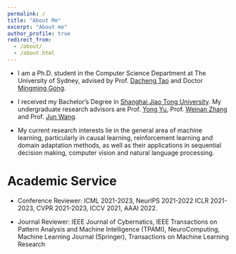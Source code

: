 ```yaml
---
permalink: /
title: "About Me"
excerpt: "About me"
author_profile: true
redirect_from:
  - /about/
  - /about.html
---
```



- I am a Ph.D. student in the Computer Science Department at The University of Sydney, advised by Prof. [Dacheng Tao](https://www.sydney.edu.au/engineering/about/our-people/academic-staff/dacheng-tao.html) and Doctor [Mingming Gong](https://mingming-gong.github.io/).

- I received my Bachelor’s Degree in [Shanghai Jiao Tong University](https://en.sjtu.edu.cn/). My undergraduate research advisors are Prof. [Yong Yu](http://apex.sjtu.edu.cn/members/yyu), Prof. [Weinan Zhang](http://wnzhang.net/) and Prof. [Jun Wang](http://www0.cs.ucl.ac.uk/staff/jun.wang/).

- My current research interests lie in the general area of machine learning, particularly in causal learning, reinforcement learning and domain adaptation methods, as well as their applications in sequential decision making, computer vision and natural language processing.


Academic Service
======
- Conference Reviewer: ICML 2021-2023, NeurIPS 2021-2022 ICLR 2021-2023, CVPR 2021-2023, ICCV 2021, AAAI 2022.

- Journal Reviewer: IEEE Journal of Cybernatics, IEEE Transactions on Pattern Analysis and Machine Intelligence (TPAMI), NeuroComputing, Machine Learning Journal (Springer), Transactions on Machine Learning Research 